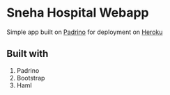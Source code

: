 Sneha Hospital Webapp
=====================

Simple app built on [Padrino](http://www.padrinorb.com) for deployment on [Heroku](http://heroku.com)

Built with
----------
1. Padrino
1. Bootstrap
1. Haml
